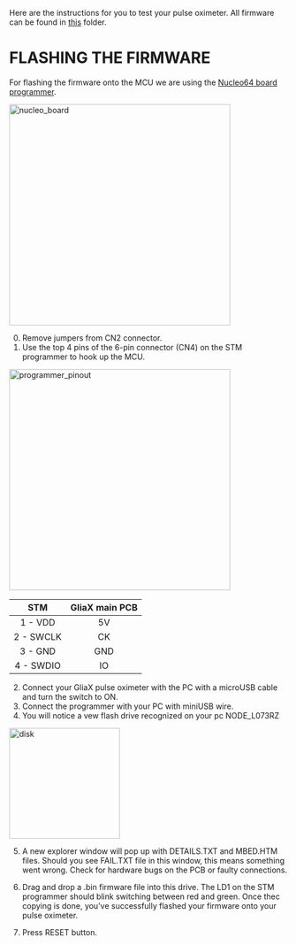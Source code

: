 Here are the instructions for you to test your pulse oximeter. All firmware can be found in [this](https://github.com/IRNAS/pulseox-hardware/tree/v2.x/testing%20and%20debugging/firmware_test_debug) folder.

# FLASHING THE FIRMWARE <a id="fw_flash"></a>

For flashing the firmware onto the MCU we are using the [Nucleo64 board programmer](http://www.st.com/content/ccc/resource/technical/document/user_manual/98/2e/fa/4b/e0/82/43/b7/DM00105823.pdf/files/DM00105823.pdf/jcr:content/translations/en.DM00105823.pdf).

<img src="https://user-images.githubusercontent.com/14543226/31545279-ee7916ba-b01e-11e7-9460-3babfc17405f.PNG" alt="nucleo_board" width= "400" >

0. Remove jumpers from CN2 connector.
1. Use the top 4 pins of the 6-pin connector (CN4) on the STM programmer to hook up the MCU.

<img src="https://user-images.githubusercontent.com/14543226/31545231-d2702bfc-b01e-11e7-88f5-e918a634aabc.PNG" alt="programmer_pinout" width= "400" >

|STM|GliaX main PCB|
|:-----:|:-----:|
|1 - VDD|5V|
|2 - SWCLK|CK|
|3 - GND|GND|
|4 - SWDIO|IO|



2. Connect your GliaX pulse oximeter with the PC with a microUSB cable and turn the switch to ON.
3. Connect the programmer with your PC with miniUSB wire.
4. You will notice a vew flash drive recognized on your pc NODE_L073RZ

<img src="https://user-images.githubusercontent.com/14543226/31546386-6437a5de-b023-11e7-8ae6-17a0888c4b53.PNG" alt="disk" width= "200" >

5. A new explorer window will pop up with DETAILS.TXT and MBED.HTM files. Should you see FAIL.TXT file in this window, this means something went wrong. Check for hardware bugs on the PCB or faulty connections.

6. Drag and drop a .bin firmware file into this drive. The LD1 on the STM programmer should blink switching between red and green. Once thec copying is done, you've successfully flashed your firmware onto your pulse oximeter.

7. Press RESET button.

